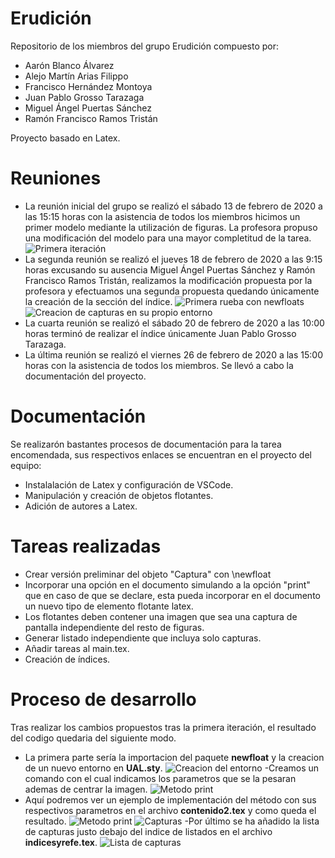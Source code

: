 # Erudición

Repositorio de los miembros del grupo Erudición compuesto por:

* Aarón Blanco Álvarez
* Alejo Martín Arias Filippo
* Francisco Hernández Montoya
* Juan Pablo Grosso Tarazaga
* Miguel Ángel Puertas Sánchez
* Ramón Francisco Ramos Tristán

Proyecto basado en Latex.

# Reuniones

- La reunión inicial del grupo se realizó el sábado 13 de febrero de 2020 a las 15:15 horas con la asistencia de todos los miembros hicimos un primer modelo mediante la utilización de figuras. La profesora propuso una modificación del modelo para una mayor completitud de la tarea.
![Primera iteración](/imagesReadme/pruebaCapturas.png "Primera iteración")
- La segunda reunión se realizó el jueves 18 de febrero de 2020 a las 9:15 horas excusando su ausencia Miguel Ángel Puertas Sánchez y Ramón Francisco Ramos Tristán, realizamos la modificación propuesta por la profesora y efectuamos una segunda propuesta quedando únicamente la creación de la sección del índice.
![Primera rueba con newfloats](/imagesReadme/newfloat.png "Primera rueba con newfloats")
![Creacion de capturas en su propio entorno](/imagesReadme/figuras_capturas.png "Creacion de capturas en su propio entorno")
- La cuarta reunión se realizó el sábado 20 de febrero de 2020 a las 10:00 horas terminó de realizar el índice únicamente Juan Pablo Grosso Tarazaga.
- La última reunión se realizó el viernes 26 de febrero de 2020 a las 15:00 horas con la asistencia de todos los miembros. Se llevó a cabo la documentación del proyecto.

# Documentación

Se realizarón bastantes procesos de documentación para la tarea encomendada, sus respectivos enlaces se encuentran en el proyecto del equipo:

- Instalalación de Latex y configuración de VSCode.
- Manipulación y creación de objetos flotantes.
- Adición de autores a Latex.

# Tareas realizadas

- Crear versión preliminar del objeto "Captura" con \newfloat
- Incorporar una opción en el documento simulando a la opción "print" que en caso de que se declare, esta pueda incorporar en el documento un nuevo tipo de elemento flotante latex.
- Los flotantes deben contener una imagen que sea una captura de pantalla independiente del resto de figuras.
- Generar listado independiente que incluya solo capturas.
- Añadir tareas al main.tex.
- Creación de índices.

# Proceso de desarrollo

Tras realizar los cambios propuestos tras la primera iteración, el resultado del codigo quedaria del siguiente modo.

- La primera parte sería la importacion del paquete **newfloat** y la creacion de un nuevo entorno en **UAL.sty**.
![Creacion del entorno](/imagesReadme/nuevo_entorno.png "Creacion del entorno")
-Creamos un comando con el cual indicamos los parametros que se la pesaran ademas de centrar la imagen.
![Metodo print](/imagesReadme/funcion_print.png "Metodo print")
- Aquí podremos ver un ejemplo de implementación del método con sus respectivos parametros en el archivo **contenido2.tex** y como queda el resultado.
![Metodo print](/imagesReadme/ejemplo_de_funcionamiento.png "Metodo print")
![Capturas](/imagesReadme/capturas.png "Capturas")
-Por último se ha añadido la lista de capturas justo debajo del indice de listados en el archivo **indicesyrefe.tex**.
![Lista de capturas](/imagesReadme/listado_de_capturas.png "Lista de capturas")
